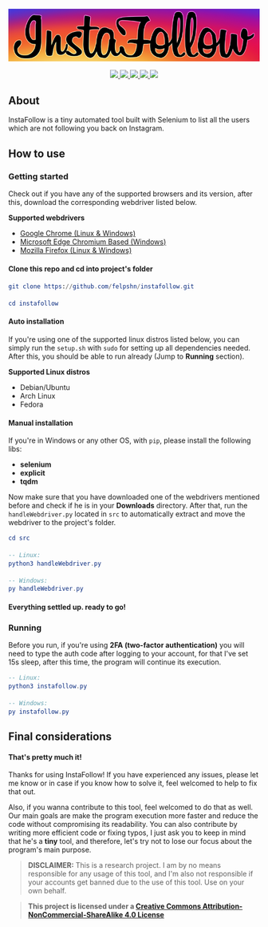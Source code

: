 <p align="center">
    <a href="https://github.com/felpshn/instafollow">
        <img src="https://github.com/felpshn/instafollow/blob/master/.github/instafollow-logo.png">
    </a>
</p>

<p align="center">
    <a href="https://github.com/felpshn/instafollow/releases/">
        <img src="https://img.shields.io/badge/version-3.0-lightgrey">
    </a>
    <a href="https://www.python.org/">
        <img src="https://img.shields.io/badge/built%20with-Python%203-blue">
    </a>
    <a href="https://github.com/SeleniumHQ/selenium">
        <img src="https://img.shields.io/badge/built%20with-Selenium-brightgreen">
    </a>
    <a href="https://creativecommons.org/licenses/by-nc-sa/4.0/">
        <img src="https://img.shields.io/badge/license-CC%20BY--NC--SA%20v4.0-orange">
    </a>
    <a href="https://makeapullrequest.com/">
        <img src="https://img.shields.io/badge/PRs-welcome-blueviolet">
    </a>
</p>

## About

InstaFollow is a tiny automated tool built with Selenium to list all the users which are not following you back on Instagram.

## How to use

### Getting started

Check out if you have any of the supported browsers and its version, after this, download the corresponding webdriver listed below.

**Supported webdrivers**
- [Google Chrome (Linux & Windows)](https://chromedriver.chromium.org/downloads)
- [Microsoft Edge Chromium Based (Windows)](https://developer.microsoft.com/en-us/microsoft-edge/tools/webdriver/#downloads)
- [Mozilla Firefox (Linux & Windows)](https://github.com/mozilla/geckodriver/releases)

#### Clone this repo and cd into project's folder

```elm
git clone https://github.com/felpshn/instafollow.git

cd instafollow
```

#### Auto installation

If you're using one of the supported linux distros listed below, you can simply run the `setup.sh` with `sudo` for setting up all dependencies needed. After this, you should be able to run already (Jump to **Running** section).

**Supported Linux distros**
- Debian/Ubuntu
- Arch Linux
- Fedora

#### Manual installation

If you're in Windows or any other OS, with `pip`, please install the following libs:
- **selenium**
- **explicit**
- **tqdm**

Now make sure that you have downloaded one of the webdrivers mentioned before and check if he is in your **Downloads** directory. After that, run the `handleWebdriver.py` located in `src` to automatically extract and move the webdriver to the project's folder.

```elm
cd src

-- Linux:
python3 handleWebdriver.py

-- Windows:
py handleWebdriver.py
```

#### Everything settled up. ready to go!

### Running

Before you run, if you're using **2FA (two-factor authentication)** you will need to type the auth code after logging to your account, for that I've set 15s sleep, after this time, the program will continue its execution. 

```elm
-- Linux:
python3 instafollow.py

-- Windows:
py instafollow.py
```

## Final considerations

#### That's pretty much it!

Thanks for using InstaFollow! If you have experienced any issues, please let me know or in case if you know how to solve it, feel welcomed to help to fix that out.

Also, if you wanna contribute to this tool, feel welcomed to do that as well. Our main goals are make the program execution more faster and reduce the code without compromising its readability. You can also contribute by writing more efficient code or fixing typos, I just ask you to keep in mind that he's a **tiny** tool, and therefore, let's try not to lose our focus about the program's main purpose.

> **DISCLAIMER:** This is a research project. I am by no means responsible for any usage of this tool, and I'm also not responsible if your accounts get banned due to the use of this tool. Use on your own behalf.

> **This project is licensed under a [Creative Commons Attribution-NonCommercial-ShareAlike 4.0 License](https://github.com/felpshn/instafollow/blob/master/LICENSE)**